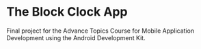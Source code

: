 # The Block Clock App
Final project for the Advance Topics Course for Mobile Application Development using the Android Development Kit.


